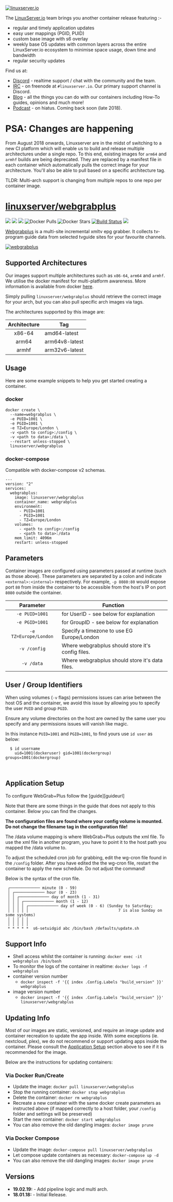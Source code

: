 [![linuxserver.io](https://raw.githubusercontent.com/linuxserver/docker-templates/master/linuxserver.io/img/linuxserver_medium.png)](https://linuxserver.io)

The [LinuxServer.io](https://linuxserver.io) team brings you another container release featuring :-

 * regular and timely application updates
 * easy user mappings (PGID, PUID)
 * custom base image with s6 overlay
 * weekly base OS updates with common layers across the entire LinuxServer.io ecosystem to minimise space usage, down time and bandwidth
 * regular security updates

Find us at:
* [Discord](https://discord.gg/YWrKVTn) - realtime support / chat with the community and the team.
* [IRC](https://irc.linuxserver.io) - on freenode at `#linuxserver.io`. Our primary support channel is Discord.
* [Blog](https://blog.linuxserver.io) - all the things you can do with our containers including How-To guides, opinions and much more!
* [Podcast](https://anchor.fm/linuxserverio) - on hiatus. Coming back soon (late 2018).

# PSA: Changes are happening

From August 2018 onwards, Linuxserver are in the midst of switching to a new CI platform which will enable us to build and release multiple architectures under a single repo. To this end, existing images for `arm64` and `armhf` builds are being deprecated. They are replaced by a manifest file in each container which automatically pulls the correct image for your architecture. You'll also be able to pull based on a specific architecture tag.

TLDR: Multi-arch support is changing from multiple repos to one repo per container image.

# [linuxserver/webgrabplus](https://github.com/linuxserver/docker-webgrabplus)
[![](https://img.shields.io/discord/354974912613449730.svg?logo=discord&label=LSIO%20Discord&style=flat-square)](https://discord.gg/YWrKVTn)
[![](https://images.microbadger.com/badges/version/linuxserver/webgrabplus.svg)](https://microbadger.com/images/linuxserver/webgrabplus "Get your own version badge on microbadger.com")
[![](https://images.microbadger.com/badges/image/linuxserver/webgrabplus.svg)](https://microbadger.com/images/linuxserver/webgrabplus "Get your own version badge on microbadger.com")
![Docker Pulls](https://img.shields.io/docker/pulls/linuxserver/webgrabplus.svg)
![Docker Stars](https://img.shields.io/docker/stars/linuxserver/webgrabplus.svg)
[![Build Status](https://ci.linuxserver.io/buildStatus/icon?job=Docker-Pipeline-Builders/docker-webgrabplus/master)](https://ci.linuxserver.io/job/Docker-Pipeline-Builders/job/docker-webgrabplus/job/master/)
[![](https://lsio-ci.ams3.digitaloceanspaces.com/linuxserver/webgrabplus/latest/badge.svg)](https://lsio-ci.ams3.digitaloceanspaces.com/linuxserver/webgrabplus/latest/index.html)

[Webgrabplus](http://www.webgrabplus.com) is a multi-site incremental xmltv epg grabber. It collects tv-program guide data from selected tvguide sites for your favourite channels.

[![webgrabplus](http://www.webgrabplus.com/sites/default/themes/WgTheme/images/slideshows/EPG_fading.jpg)](http://www.webgrabplus.com)

## Supported Architectures

Our images support multiple architectures such as `x86-64`, `arm64` and `armhf`. We utilise the docker manifest for multi-platform awareness. More information is available from docker [here](https://github.com/docker/distribution/blob/master/docs/spec/manifest-v2-2.md#manifest-list). 

Simply pulling `linuxserver/webgrabplus` should retrieve the correct image for your arch, but you can also pull specific arch images via tags.

The architectures supported by this image are:

| Architecture | Tag |
| :----: | --- |
| x86-64 | amd64-latest |
| arm64 | arm64v8-latest |
| armhf | arm32v6-latest |


## Usage

Here are some example snippets to help you get started creating a container.

### docker

```
docker create \
  --name=webgrabplus \
  -e PUID=1001 \
  -e PGID=1001 \
  -e TZ=Europe/London \
  -v <path to config>:/config \
  -v <path to data>:/data \
  --restart unless-stopped \
  linuxserver/webgrabplus
```


### docker-compose

Compatible with docker-compose v2 schemas.

```
---
version: "2"
services:
  webgrabplus:
    image: linuxserver/webgrabplus
    container_name: webgrabplus
    environment:
      - PUID=1001
      - PGID=1001
      - TZ=Europe/London
    volumes:
      - <path to config>:/config
      - <path to data>:/data
    mem_limit: 4096m
    restart: unless-stopped
```

## Parameters

Container images are configured using parameters passed at runtime (such as those above). These parameters are separated by a colon and indicate `<external>:<internal>` respectively. For example, `-p 8080:80` would expose port `80` from inside the container to be accessible from the host's IP on port `8080` outside the container.

| Parameter | Function |
| :----: | --- |
| `-e PUID=1001` | for UserID - see below for explanation |
| `-e PGID=1001` | for GroupID - see below for explanation |
| `-e TZ=Europe/London` | Specify a timezone to use EG Europe/London |
| `-v /config` | Where webgrabplus should store it's config files. |
| `-v /data` | Where webgrabplus should store it's data files. |

## User / Group Identifiers

When using volumes (`-v` flags) permissions issues can arise between the host OS and the container, we avoid this issue by allowing you to specify the user `PUID` and group `PGID`.

Ensure any volume directories on the host are owned by the same user you specify and any permissions issues will vanish like magic.

In this instance `PUID=1001` and `PGID=1001`, to find yours use `id user` as below:

```
  $ id username
    uid=1001(dockeruser) gid=1001(dockergroup) groups=1001(dockergroup)
```


&nbsp;
## Application Setup

To configure WebGrab+Plus follow the [guide][guideurl]

Note that there are some things in the guide that does not apply to this container. Below you can find the changes.

**The configuration files are found where your config volume is mounted.**
**Do not change the filename tag in the configuration file!**

The /data volume mapping is where WebGrab+Plus outputs the xml file. To use the xml file in another program, you have to point it to the host path you mapped the /data volume to.

To adjust the scheduled cron job for grabbing, edit the wg-cron file found in the `/config` folder. After you have edited the the wg-cron file, restart the container to apply the new schedule.
Do not adjust the command!

Below is the syntax of the cron file.

```
 ┌───────────── minute (0 - 59)
 │ ┌───────────── hour (0 - 23)
 │ │ ┌───────────── day of month (1 - 31)
 │ │ │ ┌───────────── month (1 - 12)
 │ │ │ │ ┌───────────── day of week (0 - 6) (Sunday to Saturday;
 │ │ │ │ │                                       7 is also Sunday on some systems)
 │ │ │ │ │
 │ │ │ │ │
 * * * * *  s6-setuidgid abc /bin/bash /defaults/update.sh
```



## Support Info

* Shell access whilst the container is running: `docker exec -it webgrabplus /bin/bash`
* To monitor the logs of the container in realtime: `docker logs -f webgrabplus`
* container version number 
  * `docker inspect -f '{{ index .Config.Labels "build_version" }}' webgrabplus`
* image version number
  * `docker inspect -f '{{ index .Config.Labels "build_version" }}' linuxserver/webgrabplus`

## Updating Info

Most of our images are static, versioned, and require an image update and container recreation to update the app inside. With some exceptions (ie. nextcloud, plex), we do not recommend or support updating apps inside the container. Please consult the [Application Setup](#application-setup) section above to see if it is recommended for the image.  
  
Below are the instructions for updating containers:  
  
### Via Docker Run/Create
* Update the image: `docker pull linuxserver/webgrabplus`
* Stop the running container: `docker stop webgrabplus`
* Delete the container: `docker rm webgrabplus`
* Recreate a new container with the same docker create parameters as instructed above (if mapped correctly to a host folder, your `/config` folder and settings will be preserved)
* Start the new container: `docker start webgrabplus`
* You can also remove the old dangling images: `docker image prune`

### Via Docker Compose
* Update the image: `docker-compose pull linuxserver/webgrabplus`
* Let compose update containers as necessary: `docker-compose up -d`
* You can also remove the old dangling images: `docker image prune`

## Versions

* **19.02.19:** - Add pipeline logic and multi arch.
* **18.01.18:** - Initial Release.
